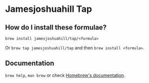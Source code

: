 # Jamesjoshuahill Tap

## How do I install these formulae?
`brew install jamesjoshuahill/tap/<formula>`

Or `brew tap jamesjoshuahill/tap` and then `brew install <formula>`.

## Documentation
`brew help`, `man brew` or check [Homebrew's documentation](https://docs.brew.sh).

